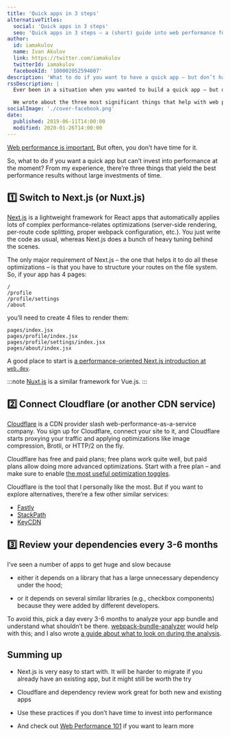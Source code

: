 ```yaml
---
title: 'Quick apps in 3 steps'
alternativeTitles:
  social: 'Quick apps in 3 steps'
  seo: 'Quick apps in 3 steps – a (short) guide into web performance for startups'
author:
  id: iamakulov
  name: Ivan Akulov
  link: https://twitter.com/iamakulov
  twitterId: iamakulov
  facebookId: '100002052594007'
description: 'What to do if you want to have a quick app – but don’t have enough time for that'
rssDescription: |
  Ever been in a situation when you wanted to build a quick app – but didn’t have enough time to invest into the performance?

  We wrote about the three most significant things that help with web performance and don’t take a lot of time.
socialImage: './cover-facebook.png'
date:
  published: 2019-06-11T14:00:00
  modified: 2020-01-26T14:00:00
---
```


[Web performance is important.](https://wpostats.com) But often, you don’t have time for it.

So, what to do if you want a quick app but can’t invest into performance at the moment? From my experience, there’re three things that yield the best performance results without large investments of time.

## 1️⃣ Switch to Next.js (or Nuxt.js)

[Next.js](https://github.com/zeit/next.js/) is a lightweight framework for React apps that automatically applies lots of complex performance-relates optimizations (server-side rendering, per-route code splitting, proper webpack configuration, etc.). You just write the code as usual, whereas Next.js does a bunch of heavy tuning behind the scenes.

The only major requirement of Next.js – the one that helps it to do all these optimizations – is that you have to structure your routes on the file system. So, if your app has 4 pages:

```
/
/profile
/profile/settings
/about
```

you’ll need to create 4 files to render them:

```
pages/index.jsx
pages/profile/index.jsx
pages/profile/settings/index.jsx
pages/about/index.jsx
```

A good place to start is [a performance-oriented Next.js introduction at `web.dev`](https://web.dev/performance-as-a-default-with-nextjs/).

:::note
[Nuxt.js](https://nuxtjs.org/) is a similar framework for Vue.js.
:::

## 2️⃣ Connect Cloudflare (or another CDN service)

[Cloudflare](https://cloudflare.com/) is a CDN provider slash web-performance-as-a-service company. You sign up for Cloudflare, connect your site to it, and Cloudflare starts proxying your traffic and applying optimizations like image compression, Brotli, or HTTP/2 on the fly.

Cloudflare has free and paid plans; free plans work quite well, but paid plans allow doing more advanced optimizations. Start with a free plan – and make sure to enable [the most useful optimization toggles](https://gist.github.com/iamakulov/106264563793c5e47049ddcc60372ece).

<div class="note">

Cloudflare is the tool that I personally like the most. But if you want to explore alternatives, there’re a few other similar services:

- [Fastly](https://www.fastly.com/)
- [StackPath](https://www.stackpath.com/)
- [KeyCDN](https://www.keycdn.com/)

</div>

## 3️⃣ Review your dependencies every 3-6 months

I’ve seen a number of apps to get huge and slow because

- either it depends on a library that has a large unnecessary dependency under the hood;

- or it depends on several similar libraries (e.g., checkbox components) because they were added by different developers.

To avoid this, pick a day every 3-6 months to analyze your app bundle and understand what shouldn’t be there. [webpack-bundle-analyzer](https://www.npmjs.com/package/webpack-bundle-analyzer) would help with this; and I also wrote [a guide about what to look on during the analysis](https://developers.google.com/web/fundamentals/performance/webpack/monitor-and-analyze#analyze_why_the_bundle_is_so_large).

## Summing up

- Next.js is very easy to start with. It will be harder to migrate if you already have an existing app, but it might still be worth the try

- Cloudflare and dependency review work great for both new and existing apps

- Use these practices if you don’t have time to invest into performance

- And check out [Web Performance 101](/talks/web-perf-101) if you want to learn more
